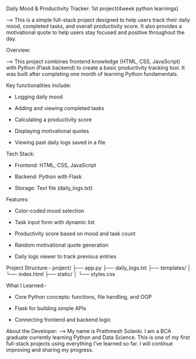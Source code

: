 Daily Mood & Productivity Tracker: 1st project(4week python learnings)

--> This is a simple full-stack project designed to help users track their daily mood, completed tasks, and overall productivity score. It also provides a motivational quote to help users stay focused and positive throughout the day.

Overview:

--> This project combines frontend knowledge (HTML, CSS, JavaScript) with Python (Flask backend) to create a basic productivity tracking tool. It was built after completing one month of learning Python fundamentals.

Key functionalities include:

- Logging daily mood

- Adding and viewing completed tasks

- Calculating a productivity score

- Displaying motivational quotes

- Viewing past daily logs saved in a file

Tech Stack: 

- Frontend: HTML, CSS, JavaScript

- Backend: Python with Flask

- Storage: Text file (daily_logs.txt)

Features:

- Color-coded mood selection

- Task input form with dynamic list

- Productivity score based on mood and task count

- Random motivational quote generation

- Daily logs viewer to track previous entries

Project Structure:-
project/
├── app.py
├── daily_logs.txt
├── templates/
│   └── index.html
├── static/
│   └── styles.css

What I Learned:- 

- Core Python concepts: functions, file handling, and OOP

- Flask for building simple APIs

- Connecting frontend and backend logic


About the Developer:
--> My name is Prathmesh Solanki. I am a BCA graduate currently learning Python and Data Science. This is one of my first full-stack projects using everything I’ve learned so far. I will continue improving and sharing my progress.



